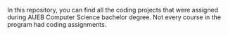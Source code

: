 In this repository, you can find all the coding projects that were assigned
during AUEB Computer Science bachelor degree.
Not every course in the program had coding assignments.

